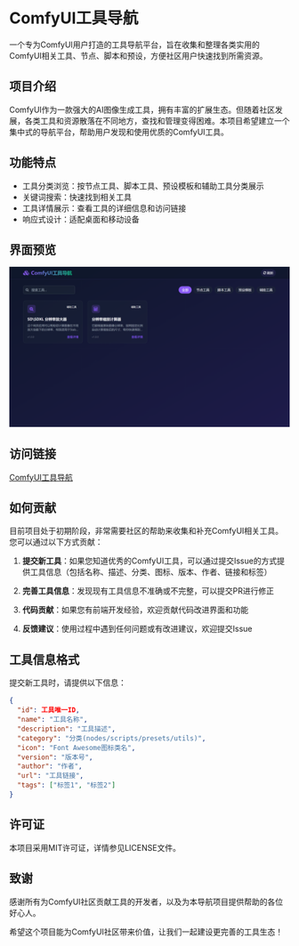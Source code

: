 # ComfyUI工具导航

一个专为ComfyUI用户打造的工具导航平台，旨在收集和整理各类实用的ComfyUI相关工具、节点、脚本和预设，方便社区用户快速找到所需资源。

## 项目介绍

ComfyUI作为一款强大的AI图像生成工具，拥有丰富的扩展生态。但随着社区发展，各类工具和资源散落在不同地方，查找和管理变得困难。本项目希望建立一个集中式的导航平台，帮助用户发现和使用优质的ComfyUI工具。

## 功能特点

- 工具分类浏览：按节点工具、脚本工具、预设模板和辅助工具分类展示
- 关键词搜索：快速找到相关工具
- 工具详情展示：查看工具的详细信息和访问链接
- 响应式设计：适配桌面和移动设备

## 界面预览

![ComfyUI工具导航预览](screenshot.png)

## 访问链接

[ComfyUI工具导航](https://comfyui-gadget.yangdujun.work/)

## 如何贡献

目前项目处于初期阶段，非常需要社区的帮助来收集和补充ComfyUI相关工具。您可以通过以下方式贡献：

1. **提交新工具**：如果您知道优秀的ComfyUI工具，可以通过提交Issue的方式提供工具信息（包括名称、描述、分类、图标、版本、作者、链接和标签）

2. **完善工具信息**：发现现有工具信息不准确或不完整，可以提交PR进行修正

3. **代码贡献**：如果您有前端开发经验，欢迎贡献代码改进界面和功能

4. **反馈建议**：使用过程中遇到任何问题或有改进建议，欢迎提交Issue

## 工具信息格式

提交新工具时，请提供以下信息：

```json
{
  "id": 工具唯一ID,
  "name": "工具名称",
  "description": "工具描述",
  "category": "分类(nodes/scripts/presets/utils)",
  "icon": "Font Awesome图标类名",
  "version": "版本号",
  "author": "作者",
  "url": "工具链接",
  "tags": ["标签1", "标签2"]
}
```


## 许可证

本项目采用MIT许可证，详情参见LICENSE文件。

## 致谢

感谢所有为ComfyUI社区贡献工具的开发者，以及为本导航项目提供帮助的各位好心人。

希望这个项目能为ComfyUI社区带来价值，让我们一起建设更完善的工具生态！